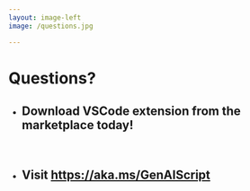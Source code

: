 ```yaml
---
layout: image-left
image: /questions.jpg

---
```

# Questions?
##

- Download VSCode extension from the marketplace today!
    - 

<br/>

- Visit https://aka.ms/GenAIScript 
    -
<br/>


